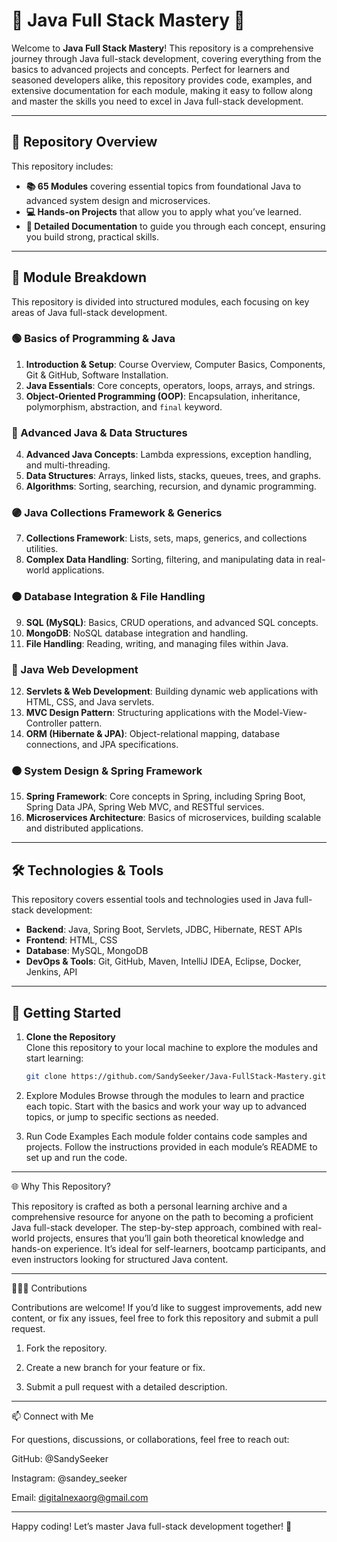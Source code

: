 # 🌟 Java Full Stack Mastery 🌟

Welcome to **Java Full Stack Mastery**! This repository is a comprehensive journey through Java full-stack development, covering everything from the basics to advanced projects and concepts. Perfect for learners and seasoned developers alike, this repository provides code, examples, and extensive documentation for each module, making it easy to follow along and master the skills you need to excel in Java full-stack development.

---

## 📌 Repository Overview

This repository includes:
- **📚 65 Modules** covering essential topics from foundational Java to advanced system design and microservices.
- **💻 Hands-on Projects** that allow you to apply what you’ve learned.
- **📄 Detailed Documentation** to guide you through each concept, ensuring you build strong, practical skills.

---

## 📂 Module Breakdown

This repository is divided into structured modules, each focusing on key areas of Java full-stack development.

### 🟢 Basics of Programming & Java

1. **Introduction & Setup**: Course Overview, Computer Basics, Components, Git & GitHub, Software Installation.
2. **Java Essentials**: Core concepts, operators, loops, arrays, and strings.
3. **Object-Oriented Programming (OOP)**: Encapsulation, inheritance, polymorphism, abstraction, and `final` keyword.

### 🔵 Advanced Java & Data Structures

4. **Advanced Java Concepts**: Lambda expressions, exception handling, and multi-threading.
5. **Data Structures**: Arrays, linked lists, stacks, queues, trees, and graphs.
6. **Algorithms**: Sorting, searching, recursion, and dynamic programming.

### 🟣 Java Collections Framework & Generics

7. **Collections Framework**: Lists, sets, maps, generics, and collections utilities.
8. **Complex Data Handling**: Sorting, filtering, and manipulating data in real-world applications.

### 🟠 Database Integration & File Handling

9. **SQL (MySQL)**: Basics, CRUD operations, and advanced SQL concepts.
10. **MongoDB**: NoSQL database integration and handling.
11. **File Handling**: Reading, writing, and managing files within Java.

### 🔴 Java Web Development

12. **Servlets & Web Development**: Building dynamic web applications with HTML, CSS, and Java servlets.
13. **MVC Design Pattern**: Structuring applications with the Model-View-Controller pattern.
14. **ORM (Hibernate & JPA)**: Object-relational mapping, database connections, and JPA specifications.

### 🟤 System Design & Spring Framework

15. **Spring Framework**: Core concepts in Spring, including Spring Boot, Spring Data JPA, Spring Web MVC, and RESTful services.
16. **Microservices Architecture**: Basics of microservices, building scalable and distributed applications.

---

## 🛠️ Technologies & Tools

This repository covers essential tools and technologies used in Java full-stack development:

- **Backend**: Java, Spring Boot, Servlets, JDBC, Hibernate, REST APIs
- **Frontend**: HTML, CSS
- **Database**: MySQL, MongoDB
- **DevOps & Tools**: Git, GitHub, Maven, IntelliJ IDEA, Eclipse, Docker, Jenkins, API

---

## 🚀 Getting Started

1. **Clone the Repository**  
   Clone this repository to your local machine to explore the modules and start learning:
   ```bash
   git clone https://github.com/SandySeeker/Java-FullStack-Mastery.git

2. Explore Modules
Browse through the modules to learn and practice each topic. Start with the basics and work your way up to advanced topics, or jump to specific sections as needed.


3. Run Code Examples
Each module folder contains code samples and projects. Follow the instructions provided in each module’s README to set up and run the code.




---

🌐 Why This Repository?

This repository is crafted as both a personal learning archive and a comprehensive resource for anyone on the path to becoming a proficient Java full-stack developer. The step-by-step approach, combined with real-world projects, ensures that you’ll gain both theoretical knowledge and hands-on experience. It’s ideal for self-learners, bootcamp participants, and even instructors looking for structured Java content.


---

🧑‍🤝‍🧑 Contributions

Contributions are welcome! If you’d like to suggest improvements, add new content, or fix any issues, feel free to fork this repository and submit a pull request.

1. Fork the repository.


2. Create a new branch for your feature or fix.


3. Submit a pull request with a detailed description.




---

📫 Connect with Me

For questions, discussions, or collaborations, feel free to reach out:

GitHub: @SandySeeker

Instagram: @sandey_seeker

Email: digitalnexaorg@gmail.com



---

Happy coding! Let’s master Java full-stack development together! 🚀
